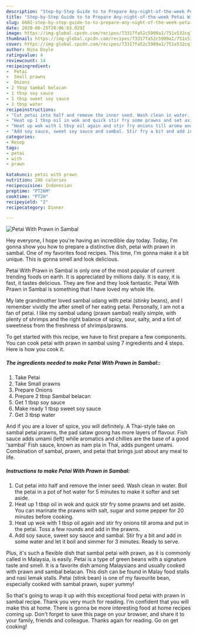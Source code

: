 ```yaml
---
description: "Step-by-Step Guide to to Prepare Any-night-of-the-week Petai With Prawn in Sambal"
title: "Step-by-Step Guide to to Prepare Any-night-of-the-week Petai With Prawn in Sambal"
slug: 6602-step-by-step-guide-to-to-prepare-any-night-of-the-week-petai-with-prawn-in-sambal
date: 2020-06-25T20:06:03.029Z
image: https://img-global.cpcdn.com/recipes/73317fa52c5909a1/751x532cq70/petai-with-prawn-in-sambal-recipe-main-photo.jpg
thumbnail: https://img-global.cpcdn.com/recipes/73317fa52c5909a1/751x532cq70/petai-with-prawn-in-sambal-recipe-main-photo.jpg
cover: https://img-global.cpcdn.com/recipes/73317fa52c5909a1/751x532cq70/petai-with-prawn-in-sambal-recipe-main-photo.jpg
author: Nina Doyle
ratingvalue: 4
reviewcount: 14
recipeingredient:
-  Petai
-  Small prawns
-  Onions
- 2 tbsp Sambal belacan
- 1 tbsp soy sauce
- 1 tbsp sweet soy sauce
- 3 tbsp water
recipeinstructions:
- "Cut petai into half and remove the inner seed. Wash clean in water. Boil the petai in a pot of hot water for 5 minutes to make it softer and set aside."
- "Heat up 1 tbsp oil in wok and quick stir fry some prawns and set aside. You can marinate the prawns with salt, sugar and some pepper for 20 minutes before cooking."
- "Heat up wok with 1 tbsp oil again and stir fry onions till aroma and put in the petai. Toss a few rounds and add in the prawns."
- "Add soy sauce, sweet soy sauce and sambal. Stir fry a bit and add in some water and let it boil and simmer for 3 minutes. Ready to serve."
categories:
- Resep
tags:
- petai
- with
- prawn

katakunci: petai with prawn
nutrition: 246 calories
recipecuisine: Indonesian
preptime: "PT26M"
cooktime: "PT2H"
recipeyield: "2"
recipecategory: Dinner

---
```



![Petai With Prawn in Sambal](https://img-global.cpcdn.com/recipes/73317fa52c5909a1/751x532cq70/petai-with-prawn-in-sambal-recipe-main-photo.jpg)

Hey everyone, I hope you're having an incredible day today. Today, I'm gonna show you how to prepare a distinctive dish, petai with prawn in sambal. One of my favorites food recipes. This time, I'm gonna make it a bit unique. This is gonna smell and look delicious.

Petai With Prawn in Sambal is only one of the most popular of current trending foods on earth. It is appreciated by millions daily. It is easy, it is fast, it tastes delicious. They are fine and they look fantastic. Petai With Prawn in Sambal is something that I have loved my whole life.

My late grandmother loved sambal udang with petai (stinky beans), and I remember vividly the after smell of her eating petai. Personally, I am not a fan of petai. I like my sambal udang (prawn sambal) really simple, with plenty of shrimps and the right balance of spicy, sour, salty, and a tint of sweetness from the freshness of shrimps/prawns.


To get started with this recipe, we have to first prepare a few components. You can cook petai with prawn in sambal using 7 ingredients and 4 steps. Here is how you cook it.

##### The ingredients needed to make Petai With Prawn in Sambal::

1. Take  Petai
1. Take  Small prawns
1. Prepare  Onions
1. Prepare 2 tbsp Sambal belacan
1. Get 1 tbsp soy sauce
1. Make ready 1 tbsp sweet soy sauce
1. Get 3 tbsp water


And if you are a lover of spice, you will definitely. A Thai-style take on sambal petai prawns, the pad sataw goong has more layers of flavour. Fish sauce adds umami (left) while aromatics and chillies are the base of a good &#39;sambal&#39; Fish sauce, known as nam pla in Thai, adds pungent umami. Combination of sambal, prawn, and petai that brings just about any meal to life. 

##### Instructions to make Petai With Prawn in Sambal:

1. Cut petai into half and remove the inner seed. Wash clean in water. Boil the petai in a pot of hot water for 5 minutes to make it softer and set aside.
1. Heat up 1 tbsp oil in wok and quick stir fry some prawns and set aside. You can marinate the prawns with salt, sugar and some pepper for 20 minutes before cooking.
1. Heat up wok with 1 tbsp oil again and stir fry onions till aroma and put in the petai. Toss a few rounds and add in the prawns.
1. Add soy sauce, sweet soy sauce and sambal. Stir fry a bit and add in some water and let it boil and simmer for 3 minutes. Ready to serve.


Plus, it&#39;s such a flexible dish that sambal petai with prawn, as it is commonly called in Malaysia, is easily. Petai is a type of green beans with a signature taste and smell. It is a favorite dish among Malaysians and usually cooked with prawn and sambal belacan. This dish can be found in Malay food stalls and nasi lemak stalls. Petai (stink bean) is one of my favourite bean, especially cooked with sambal prawn, super yummy! 

So that's going to wrap it up with this exceptional food petai with prawn in sambal recipe. Thank you very much for reading. I'm confident that you will make this at home. There is gonna be more interesting food at home recipes coming up. Don't forget to save this page on your browser, and share it to your family, friends and colleague. Thanks again for reading. Go on get cooking!

